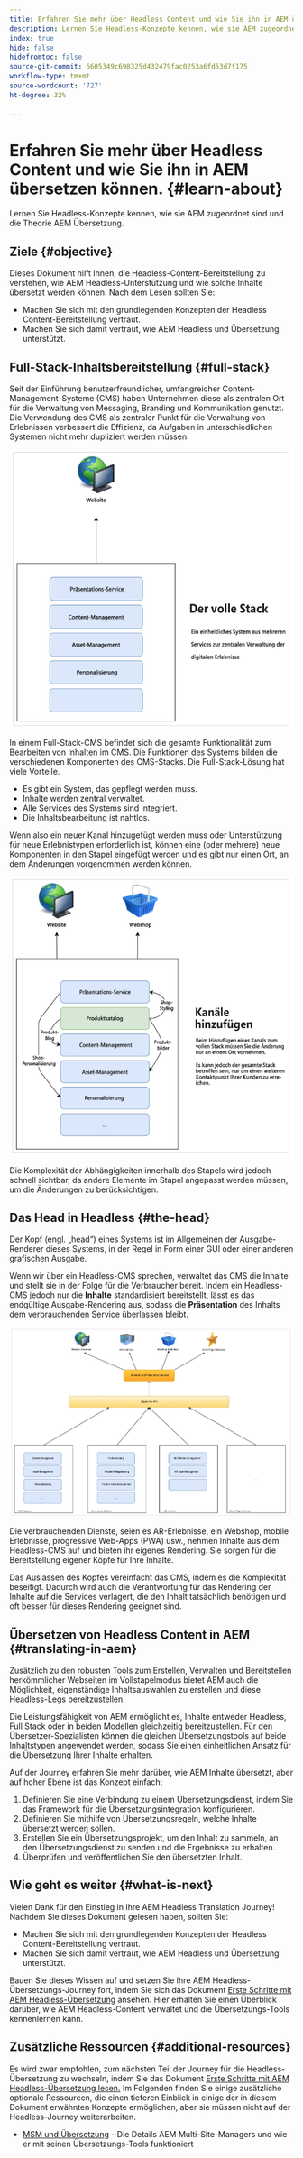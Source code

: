 ```yaml
---
title: Erfahren Sie mehr über Headless Content und wie Sie ihn in AEM übersetzen können.
description: Lernen Sie Headless-Konzepte kennen, wie sie AEM zugeordnet sind und die Theorie AEM Übersetzung.
index: true
hide: false
hidefromtoc: false
source-git-commit: 6605349c698325d432479fac0253a6fd53d7f175
workflow-type: tm+mt
source-wordcount: '727'
ht-degree: 32%

---
```


# Erfahren Sie mehr über Headless Content und wie Sie ihn in AEM übersetzen können. {#learn-about}

Lernen Sie Headless-Konzepte kennen, wie sie AEM zugeordnet sind und die Theorie AEM Übersetzung.

## Ziele {#objective}

Dieses Dokument hilft Ihnen, die Headless-Content-Bereitstellung zu verstehen, wie AEM Headless-Unterstützung und wie solche Inhalte übersetzt werden können. Nach dem Lesen sollten Sie:

* Machen Sie sich mit den grundlegenden Konzepten der Headless Content-Bereitstellung vertraut.
* Machen Sie sich damit vertraut, wie AEM Headless und Übersetzung unterstützt.

## Full-Stack-Inhaltsbereitstellung {#full-stack}

Seit der Einführung benutzerfreundlicher, umfangreicher Content-Management-Systeme (CMS) haben Unternehmen diese als zentralen Ort für die Verwaltung von Messaging, Branding und Kommunikation genutzt. Die Verwendung des CMS als zentraler Punkt für die Verwaltung von Erlebnissen verbessert die Effizienz, da Aufgaben in unterschiedlichen Systemen nicht mehr dupliziert werden müssen.

![Das klassische Full-Stack-CMS](/help/journey-headless/developer/assets/full-stack.png)

In einem Full-Stack-CMS befindet sich die gesamte Funktionalität zum Bearbeiten von Inhalten im CMS. Die Funktionen des Systems bilden die verschiedenen Komponenten des CMS-Stacks. Die Full-Stack-Lösung hat viele Vorteile.

* Es gibt ein System, das gepflegt werden muss.
* Inhalte werden zentral verwaltet.
* Alle Services des Systems sind integriert.
* Die Inhaltsbearbeitung ist nahtlos.

Wenn also ein neuer Kanal hinzugefügt werden muss oder Unterstützung für neue Erlebnistypen erforderlich ist, können eine (oder mehrere) neue Komponenten in den Stapel eingefügt werden und es gibt nur einen Ort, an dem Änderungen vorgenommen werden können.

![Hinzufügen eines neuen Kanals zum Stack](/help/journey-headless/developer/assets/adding-channel.png)

Die Komplexität der Abhängigkeiten innerhalb des Stapels wird jedoch schnell sichtbar, da andere Elemente im Stapel angepasst werden müssen, um die Änderungen zu berücksichtigen.

## Das Head in Headless {#the-head}

Der Kopf (engl. „head“) eines Systems ist im Allgemeinen der Ausgabe-Renderer dieses Systems, in der Regel in Form einer GUI oder einer anderen grafischen Ausgabe.

Wenn wir über ein Headless-CMS sprechen, verwaltet das CMS die Inhalte und stellt sie in der Folge für die Verbraucher bereit. Indem ein Headless-CMS jedoch nur die **Inhalte** standardisiert bereitstellt, lässt es das endgültige Ausgabe-Rendering aus, sodass die **Präsentation** des Inhalts dem verbrauchenden Service überlassen bleibt.

![Headless-CMS](/help/journey-headless/developer/assets/headless-cms.png)

Die verbrauchenden Dienste, seien es AR-Erlebnisse, ein Webshop, mobile Erlebnisse, progressive Web-Apps (PWA) usw., nehmen Inhalte aus dem Headless-CMS auf und bieten ihr eigenes Rendering. Sie sorgen für die Bereitstellung eigener Köpfe für Ihre Inhalte.

Das Auslassen des Kopfes vereinfacht das CMS, indem es die Komplexität beseitigt. Dadurch wird auch die Verantwortung für das Rendering der Inhalte auf die Services verlagert, die den Inhalt tatsächlich benötigen und oft besser für dieses Rendering geeignet sind.

## Übersetzen von Headless Content in AEM {#translating-in-aem}

Zusätzlich zu den robusten Tools zum Erstellen, Verwalten und Bereitstellen herkömmlicher Webseiten im Vollstapelmodus bietet AEM auch die Möglichkeit, eigenständige Inhaltsauswahlen zu erstellen und diese Headless-Legs bereitzustellen.

Die Leistungsfähigkeit von AEM ermöglicht es, Inhalte entweder Headless, Full Stack oder in beiden Modellen gleichzeitig bereitzustellen. Für den Übersetzer-Spezialisten können die gleichen Übersetzungstools auf beide Inhaltstypen angewendet werden, sodass Sie einen einheitlichen Ansatz für die Übersetzung Ihrer Inhalte erhalten.

Auf der Journey erfahren Sie mehr darüber, wie AEM Inhalte übersetzt, aber auf hoher Ebene ist das Konzept einfach:

1. Definieren Sie eine Verbindung zu einem Übersetzungsdienst, indem Sie das Framework für die Übersetzungsintegration konfigurieren.
1. Definieren Sie mithilfe von Übersetzungsregeln, welche Inhalte übersetzt werden sollen.
1. Erstellen Sie ein Übersetzungsprojekt, um den Inhalt zu sammeln, an den Übersetzungsdienst zu senden und die Ergebnisse zu erhalten.
1. Überprüfen und veröffentlichen Sie den übersetzten Inhalt.

## Wie geht es weiter {#what-is-next}

Vielen Dank für den Einstieg in Ihre AEM Headless Translation Journey! Nachdem Sie dieses Dokument gelesen haben, sollten Sie:

* Machen Sie sich mit den grundlegenden Konzepten der Headless Content-Bereitstellung vertraut.
* Machen Sie sich damit vertraut, wie AEM Headless und Übersetzung unterstützt.

Bauen Sie dieses Wissen auf und setzen Sie Ihre AEM Headless-Übersetzungs-Journey fort, indem Sie sich das Dokument [Erste Schritte mit AEM Headless-Übersetzung](getting-started.md) ansehen. Hier erhalten Sie einen Überblick darüber, wie AEM Headless-Content verwaltet und die Übersetzungs-Tools kennenlernen kann.

## Zusätzliche Ressourcen {#additional-resources}

Es wird zwar empfohlen, zum nächsten Teil der Journey für die Headless-Übersetzung zu wechseln, indem Sie das Dokument [Erste Schritte mit AEM Headless-Übersetzung lesen.](getting-started.md) Im Folgenden finden Sie einige zusätzliche optionale Ressourcen, die einen tieferen Einblick in einige der in diesem Dokument erwähnten Konzepte ermöglichen, aber sie müssen nicht auf der Headless-Journey weiterarbeiten.

* [MSM und Übersetzung](/help/sites-cloud/administering/msm-and-translation.md)  - Die Details AEM Multi-Site-Managers und wie er mit seinen Übersetzungs-Tools funktioniert
